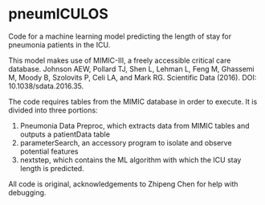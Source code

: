 # pneumICULOS
Code for a machine learning model predicting the length of stay for pneumonia patients in the ICU. 

This model makes use of MIMIC-III, a freely accessible critical care database. Johnson AEW, Pollard TJ, Shen L, Lehman L, Feng M, Ghassemi M, Moody B, Szolovits P, Celi LA, and Mark RG. Scientific Data (2016). DOI: 10.1038/sdata.2016.35. 

The code requires tables from the MIMIC database in order to execute. It is divided into three portions: 
1. Pneumonia Data Preproc, which extracts data from MIMIC tables and outputs a patientData table
2. parameterSearch, an accessory program to isolate and observe potential features
3. nextstep, which contains the ML algorithm with which the ICU stay length is predicted. 

All code is original, acknowledgements to Zhipeng Chen for help with debugging. 
